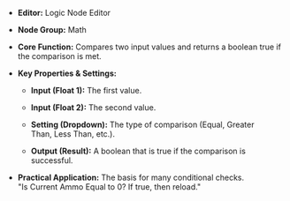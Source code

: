 - **Editor:** Logic Node Editor
    
- **Node Group:** Math
    
- **Core Function:** Compares two input values and returns a boolean true if the comparison is met.
    
- **Key Properties & Settings:**
    
    - **Input (Float 1):** The first value.
        
    - **Input (Float 2):** The second value.
        
    - **Setting (Dropdown):** The type of comparison (Equal, Greater Than, Less Than, etc.).
        
    - **Output (Result):** A boolean that is true if the comparison is successful.
        
- **Practical Application:** The basis for many conditional checks. "Is Current Ammo Equal to 0? If true, then reload."